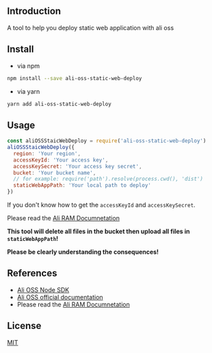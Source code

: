 
## Introduction

A tool to help you deploy static web application with ali oss

## Install

* via npm
```sh
npm install --save ali-oss-static-web-deploy
```
* via yarn

```sh
yarn add ali-oss-static-web-deploy
```


## Usage

```js
const aliOSSStaicWebDeploy = require('ali-oss-static-web-deploy')
aliOSSStaicWebDeploy({
  region: 'Your region',
  accessKeyId: 'Your access key',
  accessKeySecret: 'Your access key secret',
  bucket: 'Your bucket name',
  // for example: require('path').resolve(process.cwd(), 'dist')
  staticWebAppPath: 'Your local path to deploy'
})
```

If you don't know how to get the `accessKeyId` and `accessKeySecret`.

Please read the [Ali RAM Documnetation](https://help.aliyun.com/document_detail/28672.html)

**This tool will delete all files in the bucket then upload all files in `staticWebAppPath`!**

**Please be clearly understanding the consequences!**

## References

* [Ali OSS Node SDK](https://github.com/ali-sdk/ali-oss)
* [Ali OSS official documentation](https://help.aliyun.com/product/31815.html)
* Please read the [Ali RAM Documnetation](https://help.aliyun.com/document_detail/28672.html)

## License

[MIT](https://opensource.org/licenses/MIT)

